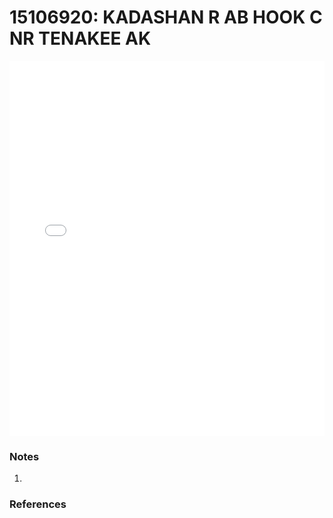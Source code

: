 # 15106920: KADASHAN R AB HOOK C NR TENAKEE AK

<iframe src="/_static/stations/15106920_fdc.html" width="100%" height="600" frameborder="0"></iframe>

### Notes
1. 

### References

